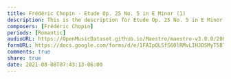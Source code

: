 ```yaml
---
title: Frédéric Chopin - Etude Op. 25 No. 5 in E Minor (1)
description: This is the description for Etude Op. 25 No. 5 in E Minor by Frédéric Chopin
composers: [Frédéric Chopin]
periods: [Romantic]
audioURL: https://OpenMusicDataset.github.io/Maestro/maestro-v3.0.0/2008/MIDI-Unprocessed_09_R2_2008_01-05_ORIG_MID--AUDIO_09_R2_2008_wav--2.midi
formURL: https://docs.google.com/forms/d/e/1FAIpQLSfS60lRMvLIHJDSMyT5BTWB7-HxCuEjFrwtO-KTf8D_87m4jQ/viewform
comments: true
share: true
date: 2021-08-08T07:43:13-06:00
---
```

